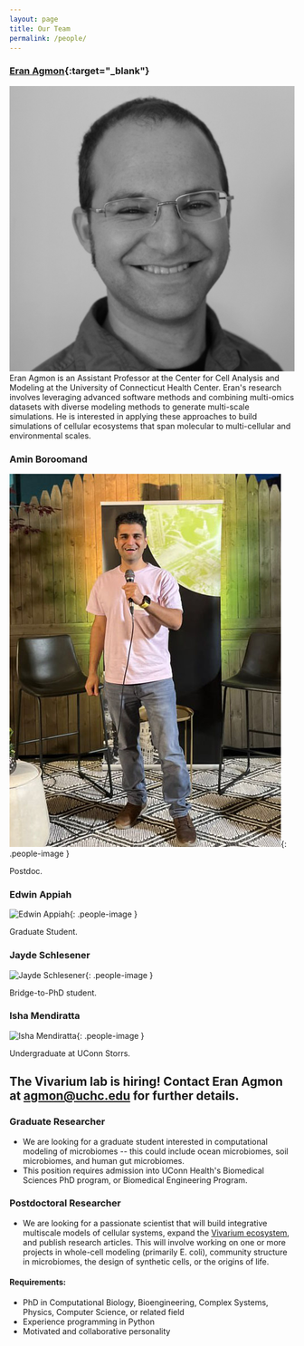 ```yaml
---
layout: page
title: Our Team
permalink: /people/
---
```


### [Eran Agmon](https://scholar.google.com/citations?user=H1ZNVSYAAAAJ&hl=en){:target="_blank"}

<div class="person">
    <img src="https://raw.githubusercontent.com/eagmon/eagmon.github.io/master/images/eran.jpg" alt="Eran Agmon" class="people-image" />
    <div class="person-info">
        Eran Agmon is an Assistant Professor at the Center for Cell Analysis and Modeling at the University of Connecticut Health Center. Eran's research involves leveraging advanced software methods and combining multi-omics datasets with diverse modeling methods to generate multi-scale simulations. He is interested in applying these approaches to build simulations of cellular ecosystems that span molecular to multi-cellular and environmental scales.
    </div>
</div>

### Amin Boroomand

![Amin Boroomand](https://raw.githubusercontent.com/eagmon/eagmon.github.io/master/images/amin.jpg){: .people-image }

Postdoc.

### Edwin Appiah

![Edwin Appiah](/path/to/edwin-photo.jpg){: .people-image }

Graduate Student.

### Jayde Schlesener

![Jayde Schlesener](/path/to/jayde-photo.jpg){: .people-image }

Bridge-to-PhD student.

### Isha Mendiratta

![Isha Mendiratta](/path/to/isha-photo.jpg){: .people-image }

Undergraduate at UConn Storrs.


## The Vivarium lab is hiring! Contact Eran Agmon at [agmon@uchc.edu](mailto:agmon@uchc.edu) for further details.  

### Graduate Researcher
- We are looking for a graduate student interested in computational modeling of microbiomes -- this could include ocean 
microbiomes, soil microbiomes, and human gut microbiomes.
- This position requires admission into UConn Health's Biomedical Sciences PhD program, or Biomedical Engineering Program.


### Postdoctoral Researcher
- We are looking for a passionate scientist that will build integrative multiscale models of cellular systems, expand 
the [Vivarium ecosystem](https://vivarium-collective.github.io), and publish research articles. This will involve 
working on one or more projects in whole-cell modeling (primarily E. coli), community structure in microbiomes, the 
design of synthetic cells, or the origins of life. 

#### Requirements:
- PhD in Computational Biology, Bioengineering, Complex Systems, Physics, Computer Science, or related field
- Experience programming in Python
- Motivated and collaborative personality
